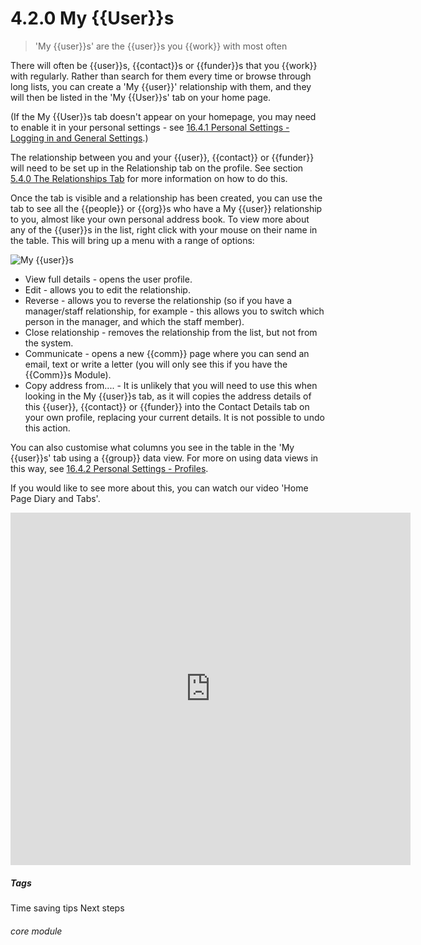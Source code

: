 # 4.2.0 My {{User}}s

> 'My {{user}}s' are the {{user}}s you {{work}} with most often 

There will often be {{user}}s, {{contact}}s or {{funder}}s that you {{work}} with regularly. Rather than search for them every time or browse through long lists, you can create a 'My {{user}}' relationship with them, and they will then be listed in the 'My {{User}}s' tab on your home page. 

(If the My {{User}}s tab doesn't appear on your homepage, you may need to enable it in your personal settings - see [16.4.1  Personal Settings - Logging in and General Settings](/help/index/p/16.4.1).)

The relationship between you and your {{user}}, {{contact}} or {{funder}} will need to be set up in the Relationship tab on the profile.  See section [5.4.0 The Relationships Tab](/help/index/p/5.4.0) for more information on how to do this. 

Once the tab is visible and a relationship has been created, you can use the tab to see all the {{people}} or {{org}}s who have a My {{user}} relationship to you, almost like your own personal address book. To view more about any of the {{user}}s in the list, right click with your mouse on their name in the table. This will bring up a menu with a range of options:

![My {{user}}s](38a.png) 

 - View full details - opens the user profile.
 - Edit - allows you to edit the relationship. 
 - Reverse - allows you to reverse the relationship (so if you have a manager/staff relationship, for example - this allows you to switch which person in the manager, and which the staff member).
 - Close relationship - removes the relationship from the list, but not from the system.
 - Communicate - opens a new {{comm}} page where you can send an email, text or write a letter (you will only see this if you have the {{Comm}}s Module).
 - Copy address from.... - It is unlikely that you will need to use this when looking in the My {{user}}s tab, as it will copies the address details of this {{user}}, {{contact}} or {{funder}} into the Contact Details tab on your own profile, replacing your current details. It is not possible to undo this action. 
 
You can also customise what columns you see in the table in the 'My {{user}}s' tab using a {{group}} data view. For more on using data views in this way, see [16.4.2 Personal Settings - Profiles](/help/index/p/16.4.2).

If you would like to see more about this, you can watch our video 'Home Page Diary and Tabs'.

<iframe width="640" height="564" src="https://player.vimeo.com/video/281952413" frameborder="0" allowFullScreen mozallowfullscreen webkitAllowFullScreen></iframe>
 

##### Tags
Time saving tips
Next steps

###### core module

